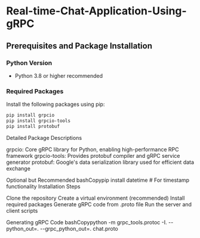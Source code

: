 # Real-time-Chat-Application-Using-gRPC
## Prerequisites and Package Installation

### Python Version
- Python 3.8 or higher recommended

### Required Packages
Install the following packages using pip:


```bash
pip install grpcio
pip install grpcio-tools
pip install protobuf
```
Detailed Package Descriptions

grpcio: Core gRPC library for Python, enabling high-performance RPC framework
grpcio-tools: Provides protobuf compiler and gRPC service generator
protobuf: Google's data serialization library used for efficient data exchange

Optional but Recommended
bashCopypip install datetime  # For timestamp functionality
Installation Steps

Clone the repository
Create a virtual environment (recommended)
Install required packages
Generate gRPC code from .proto file
Run the server and client scripts

Generating gRPC Code
bashCopypython -m grpc_tools.protoc -I. --python_out=. --grpc_python_out=. chat.proto
